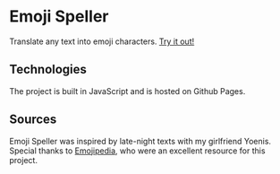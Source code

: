# Emoji Speller

Translate any text into emoji characters. [Try it out!](http://www.emojispeller.com)

## Technologies

The project is built in JavaScript and is hosted on Github Pages.

## Sources

Emoji Speller was inspired by late-night texts with my girlfriend Yoenis. Special thanks to [Emojipedia](https://emojipedia.org/), who were an excellent resource for this project.
